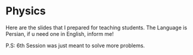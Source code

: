 # Physics
Here are the slides that I prepared for teaching students.
The Language is Persian, if u need one in English, inform me!

P.S: 6th Session was just meant to solve more problems.
